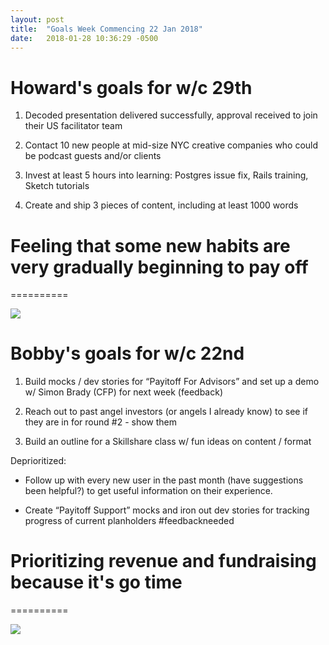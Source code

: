 ```yaml
---
layout: post
title:  "Goals Week Commencing 22 Jan 2018"
date:   2018-01-28 10:36:29 -0500
---
```


# Howard's goals for w/c 29th #

1. Decoded presentation delivered successfully, approval received to join their US facilitator team

2. Contact 10 new people at mid-size NYC creative companies who could be podcast guests and/or clients

3. Invest at least 5 hours into learning: Postgres issue fix, Rails training, Sketch tutorials

4. Create and ship 3 pieces of content, including at least 1000 words



# Feeling that some new habits are very gradually beginning to pay off
==========

![](https://media.giphy.com/media/fBS3MlwpDlFtK/giphy.gif)




# Bobby's goals for w/c 22nd #

1. Build mocks / dev stories for “Payitoff For Advisors” and set up a demo w/ Simon Brady (CFP) for next week (feedback)

1. Reach out to past angel investors (or angels I already know) to see if they are in for round #2 - show them 

1. Build an outline for a Skillshare class w/ fun ideas on content / format

Deprioritized:

- Follow up with every new user in the past month (have suggestions been helpful?) to get useful information on their experience.

- Create “Payitoff Support” mocks and iron out dev stories for tracking progress of current planholders #feedbackneeded


# Prioritizing revenue and fundraising because it's go time
==========

![](https://media3.giphy.com/media/yaR8Dux1s0fAI/giphy.gif)
